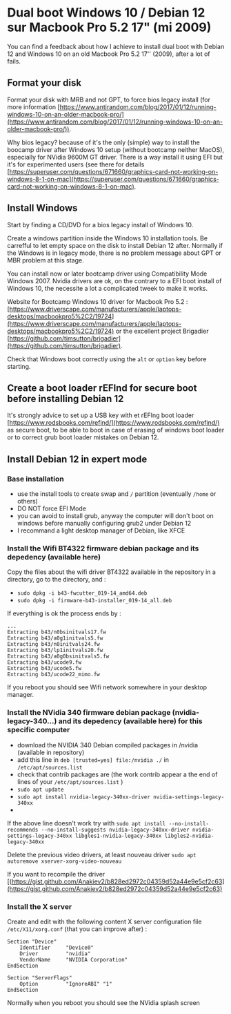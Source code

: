 # Dual boot Windows 10 / Debian 12 sur Macbook Pro 5.2 17" (mi 2009)  

You can find a feedback about how I achieve to install dual boot with Debian 12 and Windows 10 on an old Macbook Pro 5.2 17'' (2009), after a lot of fails.

## Format your disk

Format your disk with MRB and not GPT, to force bios legacy install (for more information [https://www.antirandom.com/blog/2017/01/12/running-windows-10-on-an-older-macbook-pro/](https://www.antirandom.com/blog/2017/01/12/running-windows-10-on-an-older-macbook-pro/)).

Why bios legacy? because of it's the only (simple) way to install the boocamp driver after Windows 10 setup (without bootcamp neither MacOS), especially for NVidia 9600M GT driver. There is a way install it using EFI but it's for experimented users (see there for details [https://superuser.com/questions/671660/graphics-card-not-working-on-windows-8-1-on-mac](https://superuser.com/questions/671660/graphics-card-not-working-on-windows-8-1-on-mac).

## Install Windows

Start by finding a CD/DVD for a bios legacy install of Windows 10. 

Create a windows partition inside the Windows 10 installation tools. Be carrefful to let empty space on the disk to install Debian 12 after. Normally if the Windows is in legacy mode, there is no problem message about GPT or MBR problem at this stage.

You can install now or later bootcamp driver using Compatibility Mode Windows 2007. Nvidia drivers are ok, on the contrary to a EFI boot install of Windows 10, the necessite a lot a complicated tweek to make it works. 

Website for Bootcamp Windows 10 driver for Macbook Pro 5.2 : [https://www.driverscape.com/manufacturers/apple/laptops-desktops/macbookpro5%2C2/19724](https://www.driverscape.com/manufacturers/apple/laptops-desktops/macbookpro5%2C2/19724) or the excellent project Brigadier [https://github.com/timsutton/brigadier](https://github.com/timsutton/brigadier).

Check that Windows boot correctly using the ```alt``` or ```option``` key before starting.

## Create a boot loader rEFInd for secure boot before installing Debian 12

It's strongly advice to set up a USB key with et rEFIng boot loader [https://www.rodsbooks.com/refind/](https://www.rodsbooks.com/refind/) as secure boot, to be able to boot in case of erasing of windows boot loader or to correct grub boot loader mistakes on Debian 12.

## Install Debian 12 in expert mode

### Base installation

- use the install tools to create swap and ```/``` partition (eventually ```/home``` or others)
- DO NOT force EFI Mode
- you can avoid to install grub, anyway the computer will don't boot on windows before manually configuring grub2 under Debian 12 
- I recommand a light desktop manager of Debian, like XFCE

### Install the Wifi BT4322 firmware debian package and its depedency (available here)

Copy the files about the wifi driver BT4322 available in the repository in a directory, go to the directory, and : 
- ```sudo dpkg -i b43-fwcutter_019-14_amd64.deb```
- ```sudo dpkg -i firmware-b43-installer_019-14_all.deb```

If everything is ok the process ends by : 

```
...
Extracting b43/n0bsinitvals17.fw
Extracting b43/a0g1initvals5.fw
Extracting b43/n0initvals24.fw
Extracting b43/lp1initvals20.fw
Extracting b43/a0g0bsinitvals5.fw
Extracting b43/ucode9.fw
Extracting b43/ucode5.fw
Extracting b43/ucode22_mimo.fw
```
If you reboot you should see Wifi network somewhere in your desktop manager.

### Install the NVidia 340 firmware debian package (nvidia-legacy-340...) and its depedency (available here) for this specific computer
 - download the NVIDIA 340 Debian compiled packages in /nvidia (available in repository)
 - add this line in ```deb [trusted=yes] file:/nvidia ./``` in ```/etc/apt/sources.list```
 - check that contrib packages are (the work contrib appear a the end of lines of your ```/etc/apt/sources.list``` ) 
 - ```sudo apt update```
 - ```sudo apt install nvidia-legacy-340xx-driver nvidia-settings-legacy-340xx```
 - 
If the above line doesn't work try with
```sudo apt install --no-install-recommends --no-install-suggests nvidia-legacy-340xx-driver nvidia-settings-legacy-340xx libgles1-nvidia-legacy-340xx libgles2-nvidia-legacy-340xx```

Delete the previous video drivers, at least nouveau driver 
```sudo apt autoremove xserver-xorg-video-nouveau```

If you want to recompile the driver [(https://gist.github.com/Anakiev2/b828ed2972c04359d52a44e9e5cf2c63](https://gist.github.com/Anakiev2/b828ed2972c04359d52a44e9e5cf2c63)

### Install the X server

Create and edit with the following content X server configuration file ```/etc/X11/xorg.conf``` (that you can improve after) :
```
Section "Device"
    Identifier     "Device0"
    Driver         "nvidia"
    VendorName     "NVIDIA Corporation"
EndSection

Section "ServerFlags"
    Option         "IgnoreABI" "1"
EndSection
```
Normally when you reboot you should see the NVidia splash screen 






